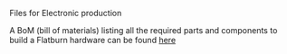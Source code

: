 Files for Electronic production

A BoM (bill of materials) listing all the required parts and components to build a Flatburn hardware can be found [here](https://docs.google.com/spreadsheets/d/1-UVIJEneydIf8kLRng4QxvzjM4k2ZoDa/edit?usp=sharing&ouid=118244402021817924300&rtpof=true&sd=true)
